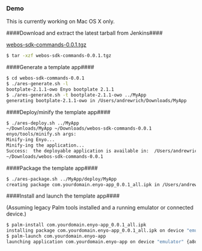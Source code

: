 ### Demo

This is currently working on Mac OS X only.

####Download and extract the latest tarball from Jenkins####

[webos-sdk-commands-0.0.1.tgz](http://cloudhudson.palm.com/view/enyo/job/Enyo-package-ares-tools/lastSuccessfulBuild/artifact/webos-sdk-commands/webos-sdk-commands-0.0.1.tgz)

```bash
$ tar -xzf webos-sdk-commands-0.0.1.tgz
```
	
####Generate a template app####

```bash
$ cd webos-sdk-commands-0.0.1
$ ./ares-generate.sh -l
bootplate-2.1.1-owo	Enyo bootplate 2.1.1
$ ./ares-generate.sh -t bootplate-2.1.1-owo ../MyApp
generating bootplate-2.1.1-owo in /Users/andrewrich/Downloads/MyApp	
```

####Deploy/minify the template app####

```bash
$ ./ares-deploy.sh ../MyApp 
~/Downloads/MyApp ~/Downloads/webos-sdk-commands-0.0.1
enyo/tools/minify.sh args: 
Minify-ing Enyo...
Minify-ing the application...
Success:  the deployable application is available in:  /Users/andrewrich/Downloads/MyApp/deploy/MyApp
~/Downloads/webos-sdk-commands-0.0.1
```

####Package the template app####

```bash
$ ./ares-package.sh ../MyApp/deploy/MyApp
creating package com.yourdomain.enyo-app_0.0.1_all.ipk in /Users/andrewrich/Downloads/webos-sdk-commands-0.0.1
```

####Install and launch the template app####

(Assuming legacy Palm tools installed and a running emulator or connected device.)

```bash
$ palm-install com.yourdomain.enyo-app_0.0.1_all.ipk 
installing package com.yourdomain.enyo-app_0.0.1_all.ipk on device "emulator" {a8de72353f9a1b2e7fa075075d7ae1862db43cc6} tcp 51810
$ palm-launch com.yourdomain.enyo-app
launching application com.yourdomain.enyo-app on device "emulator" {a8de72353f9a1b2e7fa075075d7ae1862db43cc6} tcp 51810
```
